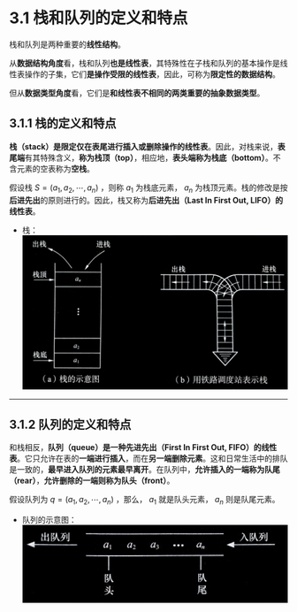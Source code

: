 # 3.1 栈和队列的定义和特点
栈和队列是两种重要的**线性结构**。

从**数据结构角度**看，栈和队列**也是线性表**，其特殊性在子栈和队列的基本操作是线性表操作的子集，它们**是操作受限的线性表**，因此，可称为**限定性的数据结构**。

但从**数据类型角度**看，它们是**和线性表不相同的两类重要的抽象数据类型**。

## 3.1.1 栈的定义和特点
**栈（stack）**是**限定仅在表尾进行插入或删除操作的线性表**。因此，对栈来说，**表尾端**有其特殊含义，**称为栈顶（top）**，相应地，**表头端称为栈底（bottom）**。不含元素的空表称为**空栈**。

假设栈 $S = (a_1, a_2, \cdots , a_n)$ ，则称 $a_1$ 为栈底元素， $a_n$ 为栈顶元素。栈的修改是按**后进先出**的原则进行的。因此，栈又称为**后进先出（Last In First Out, LIFO）的线性表**。

- 栈：
  ![栈](img/栈.jpg "栈")


---


## 3.1.2 队列的定义和特点
和栈相反，**队列（queue）**是一种**先进先出（First In First Out, FIFO）的线性表**。它只允许在表的**一端进行插入**，而在**另一端删除元素**。这和日常生活中的排队是一致的，**最早进入队列的元素最早离开**。在队列中，**允许插入的一端称为队尾（rear）**，**允许删除的一端则称为队头（front）**。

假设队列为 $q = (a_1, a_2, \cdots , a_n)$ ，那么， $a_1$ 就是队头元素， $a_n$ 则是队尾元素。

- 队列的示意图：
  ![队列的示意图](img/队列的示意图.jpg "队列的示意图")
